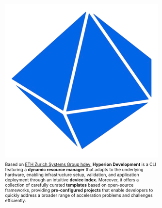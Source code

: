 <p align="center" style="margin-bottom: 0px;">
  <img src="https://github.com/oreolag/hdev/blob/main/hdev-removebg.png" 
       align="center" style="width: 800px; height: auto;">
</p>

Based on [ETH Zurich Systems Group hdev,](https://github.com/fpgasystems/hdev) **Hyperion Development** is a CLI featuring a **dynamic resource manager** that adapts to the underlying hardware, enabling infrastructure setup, validation, and application deployment through an intuitive **device index.** Moreover, it offers a collection of carefully curated **templates** based on open-source frameworks, providing **pre-configured projects** that enable developers to quickly address a broader range of acceleration problems and challenges efficiently.